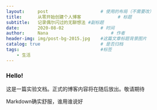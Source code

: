 ```yaml
---
layout:     post   				    # 使用的布局（不需要改）
title:      从零开始创建个人博客 				# 标题 
subtitle:   记录偶尔闪过的无聊想法 #副标题
date:       2020-08-02 				# 时间
author:     Nana 						# 作者
header-img: img/post-bg-2015.jpg 	#这篇文章标题背景图片
catalog: true 						# 是否归档
tags:								#标签
    - 生活
---
```


### Hello!

这是一篇实验文档。正式的博客内容将在随后放出。敬请期待

Markdown确实舒服，谁用谁说好
